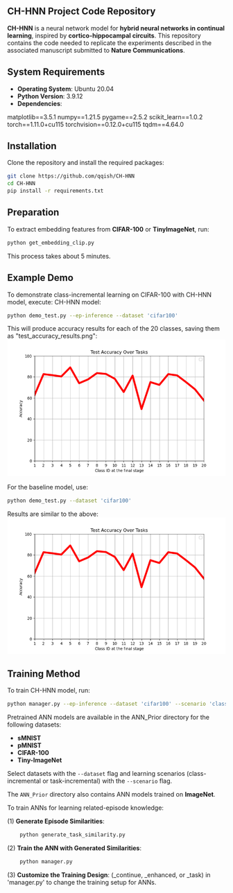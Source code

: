 ## **CH-HNN Project Code Repository**

**CH-HNN** is a neural network model for **hybrid neural networks in continual learning**, inspired by **cortico-hippocampal circuits**. This repository contains the code needed to replicate the experiments described in the associated manuscript submitted to **Nature Communications**.

## **System Requirements**
- **Operating System**: Ubuntu 20.04
- **Python Version**: 3.9.12
- **Dependencies**:

matplotlib==3.5.1
numpy==1.21.5
pygame==2.5.2
scikit_learn==1.0.2
torch==1.11.0+cu115
torchvision==0.12.0+cu115
tqdm==4.64.0

## **Installation**

Clone the repository and install the required packages:
```bash
git clone https://github.com/qqish/CH-HNN
cd CH-HNN
pip install -r requirements.txt
```

## **Preparation**

To extract embedding features from **CIFAR-100** or **TinyImageNet**, run:
```bash
python get_embedding_clip.py
```
This process takes about 5 minutes.

## **Example Demo**

To demonstrate class-incremental learning on CIFAR-100 with CH-HNN model, execute:
CH-HNN model:
```bash
python demo_test.py --ep-inference --dataset 'cifar100'
```

This will produce accuracy results for each of the 20 classes, saving them as "test_accuracy_results.png":
![Test Accuracy Results](images/CH-HNN_results.png)

For the baseline model, use:
```bash
python demo_test.py --dataset 'cifar100'
```

Results are similar to the above:
 ![Test Accuracy Results](images/CH-HNN_results.png)

## **Training Method**

To train CH-HNN model, run:
```bash
python manager.py --ep-inference --dataset 'cifar100' --scenario 'class-incre'
```
Pretrained ANN models are available in the ANN_Prior directory for the following datasets:

- **sMNIST**
- **pMNIST**
- **CIFAR-100**
- **Tiny-ImageNet**

Select datasets with the `--dataset` flag and learning scenarios (class-incremental or task-incremental) with the `--scenario` flag.

The `ANN_Prior` directory also contains ANN models trained on **ImageNet**.

To train ANNs for learning related-episode knowledge: 

(1) **Generate Episode Similarities**:
```bash
    python generate_task_similarity.py
```
(2) **Train the ANN with Generated Similarities**:
```bash
    python manager.py
```
(3) **Customize the Training Design**:
(_continue, _enhanced, or _task) in 'manager.py'  to change the training setup for ANNs.

